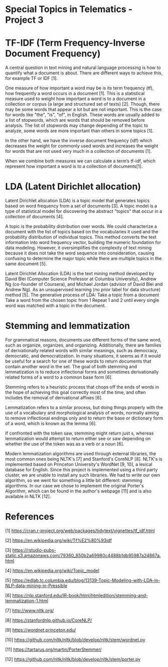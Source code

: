 # Special Topics in Telematics - Project 3

# TF-IDF (Term Frequency-Inverse Document Frequency)

A central question in text mining and natural language processing is how to quantify what a document is about. There are different ways to achieve this, for example TF or IDF [1].

One measure of how important a word may be is its term frequency (tf), how frequently a word occurs in a document [1]. This is a statistical measure used to weight how important a word is to a document in a collection or corpus (a large and structured set of texts) [2]. Though, there may be some words that appear a lot but are not important. This is the case for words like "the", "is", "of", in English. These words are usually added to a list of stopwords, which are words that should be removed before analysis. The list of stopwords may change depending of the topic to analyze, some words are more important than others in some topics [1].

In the other hand, we have the inverse document frequency (idf) which decreases the weight for commonly used words and increases the weight for words that are not used very much in a collection of documents [1].

When we combine both measures we can calculate a term’s tf-idf, which represent how important a word is to a collection of documents[1].

# LDA (Latent Dirichlet allocation)

Latent Dirichlet allocation (LDA) is a topic model that generates topics based on word frequency from a set of documents [3]. A topic model is a type of statistical model for discovering the abstract "topics" that occur in a collection of documents [4].

A topic is the probability distribution over words. We could characterize a document with the list of topics based on the vocabularies it used and the probability distribution of individual topics. This method converts the text information into word frequency vector, building the numeric foundation for data modeling. However, it oversimplifies the complexity of text mining because it does not take the word sequence into consideration, causing confusing to determine the major topic while there are multiple topics in the same document [5]. 

Latent Dirichlet Allocation (LDA) is the text mining method developed by David Blei (Computer Science Professor at Columbia University), Andrew Ng (co-founder of Coursera), and Michael Jordan (advisor of David Blei and Andrew Ng). As an unsupervised learning (no prior label for data structure) method [5].
The generative process of LDA:
Take a topic from a document
Take a word from the chosen topic from 1
Repeat 1 and 2 until every single word was matched with a topic in the document.

# Stemming and lemmatization

For grammatical reasons, documents use different forms of the same word, such as organize, organizes, and organizing. Additionally, there are families of derivationally related words with similar meanings, such as democracy, democratic, and democratization. In many situations, it seems as if it would be useful for a search for one of these words to return documents that contain another word in the set. The goal of both stemming and lemmatization is to reduce inflectional forms and sometimes derivationally related forms of a word to a common base form [6]. 

Stemming refers to a heuristic process that chops off the ends of words in the hope of achieving this goal correctly most of the time, and often includes the removal of derivational affixes [6]. 

Lemmatization refers to a similar process, but doing things properly with the use of a vocabulary and morphological analysis of words, normally aiming to remove inflectional endings only and to return the base or dictionary form of a word, which is known as the lemma [6].

If confronted with the token saw, stemming might return just s, whereas lemmatization would attempt to return either see or saw depending on whether the use of the token was as a verb or a noun [6].

Modern lemmatization algorithms are used through external libraries, the most common ones being NLTK's [7] and Stanford's CoreNLP [8]. NLTK's is implemented based on Princeton University's WordNet [9, 10], a lexical database for English. Since this project is implemented using a third party cluster, we are unable to install any such libraries. We had to write our own algorithm, so we went for something a little bit different: stemming algorithms. In our case we chose to implement the original Porter's Algorithm, which can be found in the author's webpage [11] and is also available in NLTK [12].

# References

[1] https://cran.r-project.org/web/packages/tidytext/vignettes/tf_idf.html 

[2] https://en.wikipedia.org/wiki/Tf%E2%80%93idf

[3] https://rstudio-pubs-static.s3.amazonaws.com/79360_850b2a69980c4488b1db95987a24867a.html 

[4] https://en.wikipedia.org/wiki/Topic_model 

[5] https://edlab.tc.columbia.edu/blog/13139-Topic-Modeling-with-LDA-in-NLP-data-mining-in-Pressible 

[6] https://nlp.stanford.edu/IR-book/html/htmledition/stemming-and-lemmatization-1.html 

[7] http://www.nltk.org/ 

[8] https://stanfordnlp.github.io/CoreNLP/ 

[9] https://wordnet.princeton.edu/ 

[10] https://github.com/nltk/nltk/blob/develop/nltk/stem/wordnet.py 

[11] https://tartarus.org/martin/PorterStemmer/ 

[12] https://github.com/nltk/nltk/blob/develop/nltk/stem/porter.py 

